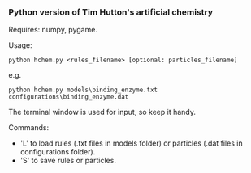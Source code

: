 ### Python version of Tim Hutton's artificial chemistry ###

Requires: numpy, pygame.

Usage:

    python hchem.py <rules_filename> [optional: particles_filename]
  
e.g.

    python hchem.py models\binding_enzyme.txt configurations\binding_enzyme.dat

The terminal window is used for input, so keep it handy.

Commands:
  * 'L' to load rules (.txt files in models folder) or particles (.dat files in configurations folder).
  * 'S' to save rules or particles.
